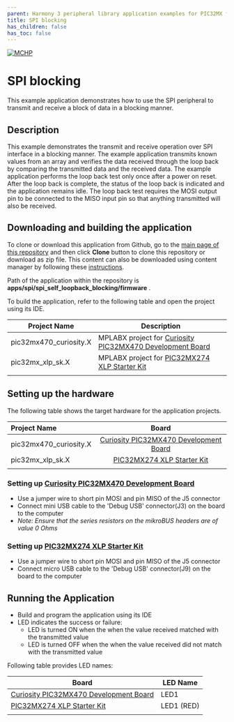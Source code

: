 ```yaml
---
parent: Harmony 3 peripheral library application examples for PIC32MX family
title: SPI blocking 
has_children: false
has_toc: false
---
```


[![MCHP](https://www.microchip.com/ResourcePackages/Microchip/assets/dist/images/logo.png)](https://www.microchip.com)

# SPI blocking

This example application demonstrates how to use the SPI peripheral to transmit and receive a block of data in a blocking manner.

## Description

This example demonstrates the transmit and receive operation over SPI interface in a blocking manner. The example application transmits known values from an array and verifies the data received through the loop back by comparing the transmitted data and the received data. The example application performs the loop back test only once after a power on reset. After the loop back is complete, the status of the loop back is indicated and the application remains idle. The loop back test requires the MOSI output pin to be connected to the MISO input pin so that anything transmitted will also be received.

## Downloading and building the application

To clone or download this application from Github, go to the [main page of this repository](https://github.com/Microchip-MPLAB-Harmony/csp_apps_pic32mx) and then click **Clone** button to clone this repository or download as zip file.
This content can also be downloaded using content manager by following these [instructions](https://github.com/Microchip-MPLAB-Harmony/contentmanager/wiki).

Path of the application within the repository is **apps/spi/spi_self_loopback_blocking/firmware** .

To build the application, refer to the following table and open the project using its IDE.

| Project Name      | Description                                    |
| ----------------- | ---------------------------------------------- |
| pic32mx470_curiosity.X | MPLABX project for [Curiosity PIC32MX470 Development Board](https://www.microchip.com/Developmenttools/ProductDetails/dm320103) |
| pic32mx_xlp_sk.X | MPLABX project for [PIC32MX274 XLP Starter Kit](https://www.microchip.com/DevelopmentTools/ProductDetails/DM320105) |
|||

## Setting up the hardware

The following table shows the target hardware for the application projects.

| Project Name| Board|
|:---------|:---------:|
| pic32mx470_curiosity.X | [Curiosity PIC32MX470 Development Board](https://www.microchip.com/Developmenttools/ProductDetails/dm320103) |
| pic32mx_xlp_sk.X | [PIC32MX274 XLP Starter Kit](https://www.microchip.com/DevelopmentTools/ProductDetails/DM320105) |
|||

### Setting up [Curiosity PIC32MX470 Development Board](https://www.microchip.com/Developmenttools/ProductDetails/dm320103)

- Use a jumper wire to short pin MOSI and pin MISO of the J5 connector
- Connect mini USB cable to the 'Debug USB' connector(J3) on the board to the computer
- *Note: Ensure that the series resistors on the mikroBUS headers are of value 0 Ohms*

### Setting up [PIC32MX274 XLP Starter Kit](https://www.microchip.com/DevelopmentTools/ProductDetails/DM320105)

- Use a jumper wire to short pin MOSI and pin MISO of the J5 connector
- Connect micro USB cable to the 'Debug USB' connector(J9) on the board to the computer

## Running the Application

- Build and program the application using its IDE
- LED indicates the success or failure:
  - LED is turned ON when the when the value received matched with the transmitted value
  - LED is turned OFF when the when the value received did not match with the transmitted value

Following table provides LED names:

| Board      | LED Name |
| ---------- |--------- |
| [Curiosity PIC32MX470 Development Board](https://www.microchip.com/Developmenttools/ProductDetails/dm320103) | LED1 |
| [PIC32MX274 XLP Starter Kit](https://www.microchip.com/DevelopmentTools/ProductDetails/DM320105) | LED1 (RED) |
|||
